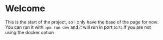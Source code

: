 # Welcome

This is the start of the project, so I only have the base of the page for now. You can run it with `npm run dev` and it will run in port `5173` if you are not using the docker option